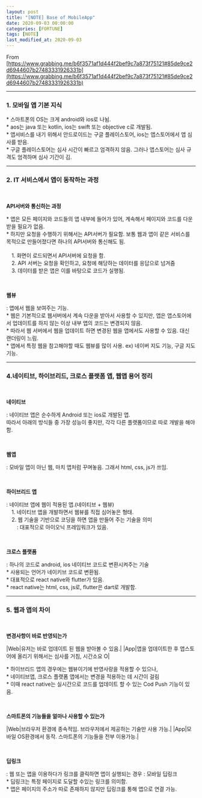 ```yaml
---
layout: post
title: "[NOTE] Base of MobileApp"
date: 2020-09-03 00:00:00
categories: [FORTUNE]
tags: [NOTE]
last_modified_at: 2020-09-03
---
```


From [https://www.grabbing.me/b6f3571af1d444f2bef9c7a873f75121#85de9ce2d6944607b27483331926331b](https://www.grabbing.me/b6f3571af1d444f2bef9c7a873f75121#85de9ce2d6944607b27483331926331b)

---

### 1. 모바일 앱 기본 지식

<p>
* 스마트폰의 OS는 크게 android와 ios로 나뉨.
<br>* aos는 java 또는 kotlin, ios는 swift 또는 objective c로 개발됨.
<br>* 앱서비스를 내기 위해서 안드로이드는 구글 플레이스토어, ios는 앱스토어에서 앱 심사를 받음.
<br>* 구글 플레이스토어는 심사 시간이 빠르고 엄격하지 않음. 그러나 앱스토어는 심사 규격도 엄격하며 심사 기간이 김.
</p>

---

### 2. IT 서비스에서 앱이 동작하는 과정

<br>

__API서버와 통신하는 과정__

<p>
* 앱은 모든 페이지와 코드들의 앱 내부에 들어가 있어, 계속해서 페이지와 코드를 다운 받을 필요가 없음.
<br>* 하지만 요청을 수행하기 위해서는 API서버가 필요함. 보통 웹과 앱이 같은 서비스를 목적으로 만들어졌다면 하나의 API서버와 통신해도 됨.
<br>
<br>&emsp;1. 화면이 로드되면서 API서버에 요청을 함.
<br>&emsp;2. API 서버는 요청을 확인하고, 요청에 해당하는 데이터를 응답으로 넘겨줌
<br>&emsp;3. 데이터를 받은 앱은 이를 바탕으로 코드가 실행됨.
</p>

<br>

__웹뷰__
<p>
: 앱에서 웹을 보여주는 기능.
<br>* 웹은 기본적으로 웹서버에서 계속 다운을 받아서 사용할 수 있지만, 앱은 앱스토어에서 업데이트를 하지 않는 이상 내부 앱의 코드는 변경되지 않음.
<br>* 따라서 웹 서버에서 웹을 업데이트 하면 변경된 웹을 앱에서도 사용할 수 있음. 대신 랜더링이 느림.
<br>* 앱에서 특정 웹을 참고해야할 때도 웹뷰를 많이 사용. ex) 네이버 지도 기능, 구글 지도 기능.
</p>

---

### 4.네이티브, 하이브리드, 크로스 플랫폼 앱, 웹앱 용어 정리

<br>

__네이티브__

<p>
: 네이티브 앱은 순수하게 Android 또는 ios로 개발된 앱.
<br>따라서 아래의 방식들 중 가장 성능이 좋지만, 각각 다른 플랫폼이므로 따로 개발을 해야함.
</p>

<br>

__웹앱__

<p>
: 모바일 앱이 아닌 웹, 마치 앱처럼 꾸며놓음. 그래서 html, css, js가 쓰임.
</p>

<br>

__하이브리드 앱__

<p>
: 네이티브 앱에 웹이 적용된 앱.(네이티브 + 웹뷰)
<br>&emsp;1. 네이티브 앱을 개발하면서 웹뷰를 직접 심어놓은 형태.
<br>&emsp;2. 웹 기술을 기반으로 코딩을 하면 앱을 만들어 주는 기술을 의미
<br>&emsp;&emsp;: 대표적으로 아이오닉 프레임워크가 있음.
</p>

<br>

__크로스 플랫폼__

<p>
: 하나의 코드로 android, ios 네이티브 코드로 변환시켜주는 기술
<br>* 사용되는 언어가 네이키브 코드로 변환됨.
<br>* 대표적으로 react native와 flutter가 있음.
<br>* react native는 html, css, js로, flutter은 dart로 개발함.
</p>

---

### 5. 웹과 앱의 차이

<br>

__변경사항이 바로 반영되는가__

|Web|유저는 바로 업데이트 된 웹을 받아볼 수 있음.|
|App|앱을 업데이트한 후 앱스토어에 올리기 위해서는 심사를 거침, 시간소요 O|

<p>
* 하이브리드 앱의 경우에는 웹뷰이기에 반영사랑을 적용할 수 있으나,
<br>* 네이티브앱, 크로스 플랫폼 앱에서는 변경을 적용하는 데 시간이 걸림
<br>* 이때 react native는 실시간으로 코드를 업데이트 할 수 있는 Cod Push 기능이 있음.
</p>

<br>

__스마트폰의 기능들을 얼마나 사용할 수 있는가__

|Web|브라우저 환경에 종속적임. 브라우저에서 제공하는 기술만 사용 가능.|
|App|모바일 OS환경에서 동작. 스마트폰의 기능들을 전부 이용가능.|

<br>

__딥링크__

<p>
: 웹 또는 앱을 이용하다가 링크를 클릭하면 앱이 실행되는 경우 : 모바일 딥링크
<br>* 딥링크는 특정 페이지로 도달할 수있는 링크를 의미함.
<br>* 앱은 페이지의 주소가 따로 존재하지 않지만 딥링크를 통해 앱으로 연결 가능.
</p>


<br>
<br>



